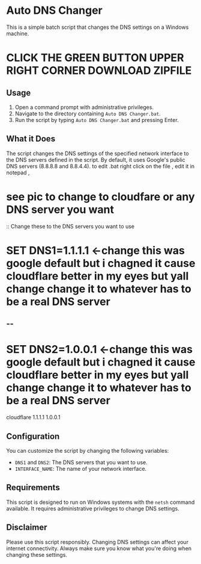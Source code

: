# Auto DNS Changer

This is a simple batch script that changes the DNS settings on a Windows machine.



# CLICK THE GREEN BUTTON UPPER RIGHT CORNER DOWNLOAD ZIPFILE

## Usage

1. Open a command prompt with administrative privileges.
2. Navigate to the directory containing `Auto DNS Changer.bat`.
3. Run the script by typing `Auto DNS Changer.bat` and pressing Enter.

## What it Does

The script changes the DNS settings of the specified network interface to the DNS servers defined in the script. By default, it uses Google's public DNS servers (8.8.8.8 and 8.8.4.4).
to edit .bat right click on the file , edit it in notepad ,  

# see pic to change to cloudfare or any DNS server you want

:: Change these to the DNS servers you want to use


# SET DNS1=1.1.1.1   <-change this was google default but i chagned it cause cloudflare better in my eyes but yall change change it to whatever has to be a real DNS server
--
--
# SET DNS2=1.0.0.1    <-change this was google default but i chagned it cause cloudflare better in my eyes but yall change change it to whatever has to be a real DNS server

cloudflare 1.1.1.1
1.0.0.1

## Configuration

You can customize the script by changing the following variables:

- `DNS1` and `DNS2`: The DNS servers that you want to use.
- `INTERFACE_NAME`: The name of your network interface.

## Requirements

This script is designed to run on Windows systems with the `netsh` command available. It requires administrative privileges to change DNS settings.

## Disclaimer

Please use this script responsibly. Changing DNS settings can affect your internet connectivity. Always make sure you know what you're doing when changing these settings.
